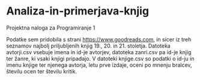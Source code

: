 # Analiza-in-primerjava-knjig
Projektna naloga za Programiranje 1

Podatke sem pridobila s strani https://www.goodreads.com, in sicer iz treh seznamov najbolj priljubljenih knjig 19., 20. in 21. stoletja.
Datoteka avtorji.csv vsebuje imena in id-je avtorjev, datoteka zanri.csv pa id-je knjig ter žanre, ki vsaki knjigi pripadajo.
V datoteki knjige.csv so podatki o id-ju in imenu knjige ter njenega avtorja, letu prve izdaje, oceni po mnenju bralcev, številu ocen ter številu kritik.
